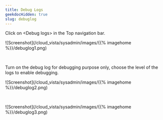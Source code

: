 ```yaml
---
title: Debug Logs
geekdocHidden: true
slug: debuglog
---
```


Click on \<Debug logs> in the Top navigation bar.

![Screenshot](/cloud_vista/sysadmin/images/{{% imagehome %}}/debuglog1.png)

&nbsp;

Turn on the debug log for debugging purpose only, choose the level of the logs to enable debugging.

![Screenshot](/cloud_vista/sysadmin/images/{{% imagehome %}}/debuglog2.png)

&nbsp;

![Screenshot](/cloud_vista/sysadmin/images/{{% imagehome %}}/debuglog3.png)
